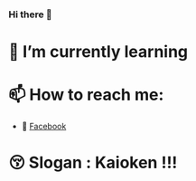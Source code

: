### Hi there 👋
# 🌱 I’m currently learning 
# 📫 How to reach me:
* 💋 [Facebook](https://www.facebook.com/sieuphammaitien594)
# 😚 Slogan : Kaioken !!!
